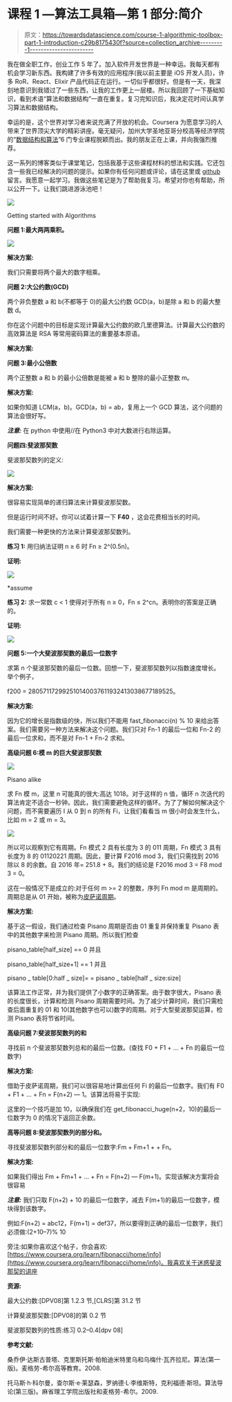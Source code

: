 # 课程 1 —算法工具箱—第 1 部分:简介

> 原文：<https://towardsdatascience.com/course-1-algorithmic-toolbox-part-1-introduction-c29b8175430f?source=collection_archive---------1----------------------->

我在做全职工作，创业工作 5 年了。加入软件开发世界是一种幸运。我每天都有机会学习新东西。我构建了许多有效的应用程序(我以前主要是 iOS 开发人员)，许多 RoR、React、Elixir 产品代码正在运行。一切似乎都很好。但是有一天，我深刻地意识到我错过了一些东西，让我的工作更上一层楼。所以我回顾了一下基础知识，看到术语“算法和数据结构”一直在重复。复习完知识后，我决定花时间认真学习算法和数据结构。

幸运的是，这个世界对学习者来说充满了开放的机会。Coursera 为愿意学习的人带来了世界顶尖大学的精彩讲座。毫无疑问，加州大学圣地亚哥分校高等经济学院的“[数据结构和算法](https://www.coursera.org/specializations/data-structures-algorithms)”6 门专业课程脱颖而出。我的朋友正在上课，并向我强烈推荐。

这一系列的博客类似于课堂笔记，包括我基于这些课程材料的想法和实践。它还包含一些我已经解决的问题的提示。如果你有任何问题或评论，请在这里或 [github](https://gist.github.com/phatle) 留言。我愿意一起学习。我做这些笔记是为了帮助我复习。希望对你也有帮助，所以公开一下。让我们跳进游泳池吧！

![](img/af3977974ffaac0f427fc25b35c627b6.png)

Getting started with Algorithms

**问题 1:最大两两乘积。**

![](img/c208b490806b87d13f2b6a02354372b1.png)

**解决方案:**

我们只需要将两个最大的数字相乘。

**问题 2:大公约数(GCD)**

两个非负整数 a 和 b(不都等于 0)的最大公约数 GCD(a，b)是除 a 和 b 的最大整数 d。

你在这个问题中的目标是实现计算最大公约数的欧几里德算法。计算最大公约数的高效算法是 RSA 等常用密码算法的重要基本原语。

**解决方案:**

**问题 3:最小公倍数**

两个正整数 a 和 b 的最小公倍数是能被 a 和 b 整除的最小正整数 m。

**解决方案:**

如果你知道 LCM(a，b)。GCD(a，b) = ab，复用上一个 GCD 算法，这个问题的算法会很好写。

***注意:*** 在 python 中使用//在 Python3 中对大数进行右除运算。

**问题四:斐波那契数**

斐波那契数列的定义:

![](img/838402357755f637415d285cb9b4cca2.png)

**解决方案:**

很容易实现简单的递归算法来计算斐波那契数。

但是运行时间不好。你可以试着计算一下 **F40** ，这会花费相当长的时间。

我们需要一种更快的方法来计算斐波那契数列。

**练习 1:** 用归纳法证明 n ≥ 6 时 Fn ≥ 2^(0.5n)。

**证明:**

![](img/e6492f56a144a0f08b28b0f77def598e.png)

*assume

**练习 2:** 求一常数 c < 1 使得对于所有 n ≥ 0，Fn ≤ 2^cn。表明你的答案是正确的。

**证明:**

![](img/b3b3684a3bd3ce5ad2164d922095c7de.png)

**问题 5:一个大斐波那契数的最后一位数字**

求第 n 个斐波那契数的最后一位数。回想一下，斐波那契数列以指数速度增长。举个例子，

f200 = 280571172992510140037611932413038677189525。

**解决方案:**

因为它的增长是指数级的快，所以我们不能用 fast_fibonacci(n) % 10 来给出答案。我们需要另一种方法来解决这个问题。我们只对 Fn-1 的最后一位和 Fn-2 的最后一位求和，而不是对 Fn-1 + Fn-2 求和。

**高级问题 6:模 m 的巨大斐波那契数**

![](img/560b591b828d0853066f0251cf98ae40.png)

Pisano alike

求 Fn 模 m，这里 n 可能真的很大:高达 1018。对于这样的 n 值，循环 n 次迭代的算法肯定不适合一秒钟。因此，我们需要避免这样的循环。为了了解如何解决这个问题，而不需要遍历 I 从 0 到 n 的所有 Fi，让我们看看当 m 很小时会发生什么，比如 m = 2 或 m = 3。

![](img/3e6874c635eac04b463cd9f1b52ec2c4.png)

所以可以观察到它有周期。Fn 模式 2 具有长度为 3 的 011 周期，Fn 模式 3 具有长度为 8 的 01120221 周期。因此，要计算 F2016 mod 3，我们只需找到 2016 除以 8 的余数。自 2016 年= 251.8 + 8。我们的结论是 F2016 mod 3 = F8 mod 3 = 0。

这在一般情况下是成立的:对于任何 m >= 2 的整数，序列 Fn mod m 是周期的。周期总是从 01 开始，被称为[皮萨诺周期](https://en.wikipedia.org/wiki/Pisano_period)。

**解决方案:**

基于这一假设，我们通过检查 Pisano 周期是否由 01 重复并保持重复 Pisano 表中的其他数字来检测 Pisano 周期。所以我们检查

pisano_table[half_size] == 0 并且

pisano_table[half_size+1] == 1 并且

pisano _ table[0:half _ size]= = pisano _ table[half _ size:size]

该算法工作正常，并为我们提供了小数字的正确答案。由于数字很大，Pisano 表的长度很长，计算和检测 Pisano 周期需要时间。为了减少计算时间，我们只需检查后面重复的 01 和 10(其他数字也可以)数字的周期。对于大型斐波那契运算，检测 Pisano 表将节省时间。

**高级问题 7:斐波那契数列的和**

寻找前 n 个斐波那契数列总和的最后一位数。(查找 F0 + F1 + … + Fn 的最后一位数字)

**解决方案:**

借助于皮萨诺周期，我们可以很容易地计算出任何 Fi 的最后一位数字。我们有 F0 + F1 + … + Fn = F(n+2) — 1。该算法将易于实现:

这里的一个技巧是加 10，以确保我们在 get_fibonacci_huge(n+2，10)的最后一位数字为 0 的情况下返回正余数。

**高等问题 8:斐波那契数列的部分和。**

寻找斐波那契数列部分和的最后一位数字:Fm + Fm+1 + + Fn。

**解决方案:**

如果我们得出 Fm + Fm+1 + … + Fn = F(n+2) — F(m+1)。实现该解决方案将会很容易

***注意:*** 我们只取 F(n+2) + 10 的最后一位数字，减去 F(m+1)的最后一位数字，模块得到该数字。

例如:F(n+2) = abc12，F(m+1) = def37，所以要得到正确的最后一位数字，我们必须做:(2+10–7)% 10

旁注:如果你喜欢这个帖子，你会喜欢:[https://www.coursera.org/learn/fibonacci/home/info](https://www.coursera.org/learn/fibonacci/home/info)。我喜欢关于迷惑斐波那契的讲座

**资源:**

最大公约数:[DPV08]第 1.2.3 节,[CLRS]第 31.2 节

计算斐波那契数:[DPV08]的第 0.2 节

斐波那契数列的性质:练习 0.2–0.4[dpv 08]

**参考文献:**

桑乔伊·达斯古普塔、克里斯托斯·帕帕迪米特里乌和乌梅什·瓦齐拉尼。算法(第一版)。麦格劳-希尔高等教育。2008.

托马斯·h·科尔曼，查尔斯·e·莱瑟森，罗纳德·L·李维斯特，克利福德·斯坦。算法导论(第三版)。麻省理工学院出版社和麦格劳-希尔。2009.